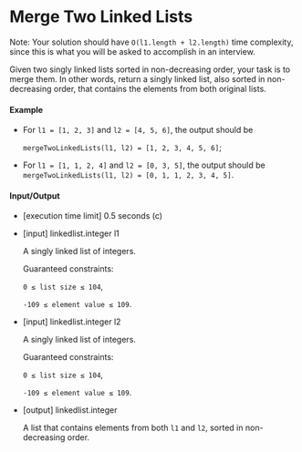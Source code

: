 Merge Two Linked Lists
======================

Note: Your solution should have `O(l1.length + l2.length)` time
complexity, since this is what you will be asked to accomplish in an
interview.

Given two singly linked lists sorted in non-decreasing order, your task
is to merge them. In other words, return a singly linked list, also
sorted in non-decreasing order, that contains the elements from both
original lists.

#### Example

* For `l1 = [1, 2, 3]` and `l2 = [4, 5, 6]`, the output should be

  `mergeTwoLinkedLists(l1, l2) = [1, 2, 3, 4, 5, 6]`;

* For `l1 = [1, 1, 2, 4]` and `l2 = [0, 3, 5]`, the output should be
  `mergeTwoLinkedLists(l1, l2) = [0, 1, 1, 2, 3, 4, 5]`.

#### Input/Output

* \[execution time limit\] 0.5 seconds (c)

* \[input\] linkedlist.integer l1

    A singly linked list of integers.

    Guaranteed constraints:

    `0 ≤ list size ≤ 104`,

    `-109 ≤ element value ≤ 109`.

* \[input\] linkedlist.integer l2

    A singly linked list of integers.

    Guaranteed constraints:

    `0 ≤ list size ≤ 104`,

    `-109 ≤ element value ≤ 109`.

* \[output\] linkedlist.integer

    A list that contains elements from both `l1` and `l2`, sorted in
    non-decreasing order.
